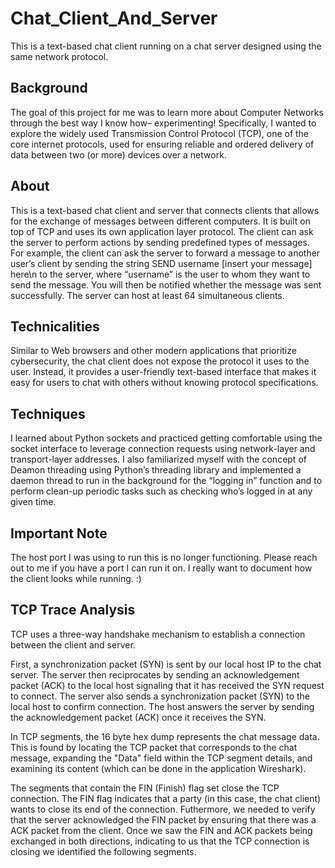 # Chat_Client_And_Server

This is a text-based chat client running on a chat server designed using the same network protocol. 

## **Background**

The goal of this project for me was to learn more about Computer Networks through the best way I know how– experimenting! Specifically, I wanted to explore the widely used Transmission Control Protocol (TCP), one of the core internet protocols, used for ensuring reliable and ordered delivery of data between two (or more) devices over a network. 

## **About**

This is a text-based chat client and server that connects clients that allows for the exchange of messages between different computers. It is built on top of TCP and uses its own application layer protocol. The client can ask the server to perform actions by sending predefined types of messages. For example, the client can ask the server to forward a message to another user’s client by sending the string <html> <body> SEND username [insert your message] here\n </body> </html> to the server, where “username” is the user to whom they want to send the message. You  will then be notified whether the message was sent successfully. The server can host at least 64 simultaneous clients. 

## **Technicalities**

Similar to Web browsers and other modern applications that prioritize cybersecurity, the chat client does not expose the protocol it uses to the user. Instead, it provides a user-friendly text-based interface that makes it easy for users to chat with others without knowing protocol specifications. 

## **Techniques** 

I learned about Python sockets and practiced getting comfortable using the socket interface to leverage connection requests using network-layer and transport-layer addresses. I also familiarized myself with the concept of Deamon threading  using Python’s threading library and implemented a daemon thread to run in the background for the “logging in” function and to perform clean-up periodic tasks such as checking who’s logged in at any given time. 

## **Important Note**

The host port I was using to run this is no longer functioning. Please reach out to me if you have a port I can run it on. I really want to document how the client looks while running. :)

## **TCP Trace Analysis**

TCP uses a three-way handshake mechanism to establish a connection between the client and server. 

First, a synchronization packet (SYN) is sent by our local host IP to the chat server. 
The server then reciprocates by sending an acknowledgement packet (ACK) to the local host signaling that it has received the SYN request to connect. The server also sends a synchronization packet (SYN) to the local host to confirm connection. 
The host answers the server by sending the acknowledgement packet (ACK) once it receives the SYN. 

In TCP segments, the 16 byte hex dump represents the chat message data. This is found by locating the TCP packet that corresponds to the chat message, expanding the "Data" field within the TCP segment details, and examining its content (which can be done in the application Wireshark). 

The segments that contain the FIN (Finish) flag set close the TCP connection. The FIN flag indicates that a party (in this case, the chat client) wants to close its end of the connection. Futhermore, we needed to verify that the server acknowledged the FIN packet by ensuring that there was a ACK packet from the client. Once we saw the FIN and ACK packets being exchanged in both directions, indicating to us that the TCP connection is closing we identified the following segments. 
